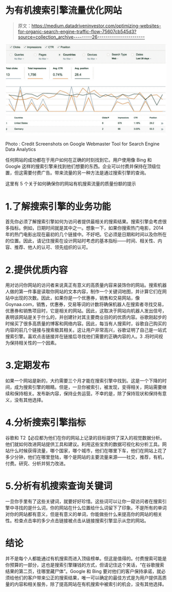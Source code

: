 # 为有机搜索引擎流量优化网站

> 原文：<https://medium.datadriveninvestor.com/optimizing-websites-for-organic-search-engine-traffic-flow-75607cb545d3?source=collection_archive---------26----------------------->

![](img/4c1d1f42bf0b467374bbb23e584d35dd.png)

Photo : Credit Screenshots on Google Webmaster Tool for Search Engine Data Analytics

任何网站的成功都在于用户如何在正确的时刻找到它。用户使用像 Bing 和 Google 这样的搜索引擎来找到他们想要的东西。企业可以付费并保持在顶级位置，但这需要付费广告。带来流量的另一种方法是通过搜索引擎的查询。

这里有 5 个关于如何确保你的网站有机搜索流量的质量份额的提示

# 1.了解搜索引擎的业务功能

首先你必须了解搜索引擎如何为访问者提供最相关的搜索结果。搜索引擎会考虑很多指标。例如，日期时间就是其中之一。想象一下，如果你搜索热门电影，2014 年的热门电影出现在最初的几个链接中。不好吧。它必须是日期和时间以及你所在的位置。因此，请记住搜索在设计网站时考虑的基本指标——时间、相关性、内容、推荐、他人的认可、领先组织的认可。

# 2.提供优质内容

用对访问你网站的访问者来说真正有意义的高质量内容来装饰你的网站。搜索机器人做的第一件事是读取你网站的文本内容，制作一个关键词地图，并计算它们在网站中出现的次数。因此，如果你是一个优惠券，销售和交易网站，像 Goynaa.com，销售，优惠券，交易等词的计数将确保机器人在搜索者寻找交易，优惠券和销售项目时，它是相关的网站。因此，这取决于网站向机器人发出信号，表明该网站是关于什么的，并创建针对其主要商业目的的优质内容。谷歌刚起步的时候买了很多高质量的博客和网络内容。因此，每当有人搜索时，谷歌自己购买的内容的前几个链接与搜索极其相关。这让用户非常高兴，谷歌证明了自己是一站式搜索引擎。喜欢点击链接并在链接后寻找他们需要的正确内容的人。3 .将时间视为保持相关性的一个因素。

# 3.定期发布

如果一个网站是新的，大约需要三个月才能在搜索引擎中找到。这是一个下降的时间，成为搜索引擎的眼睛。但是，一旦你被索引，被发现，变得相关，网站需要继续和保持相关。发布新内容，保持业务运营。不幸的是，除了保持现状和保持有意义，没有其他选择。

# 4.分析搜索引擎指标

谷歌和 T2【必应都为他们在你的网站上记录的目标提供了深入的视觉数据分析。他们就如何改进网站提供工具和建议。利用这些宝贵的数据可视化和分析工具。网站什么时候获得流量，哪个国家，哪个城市，他们在哪里下车，他们在网站上花了多少分钟，他们在哪里登陆，哪个是网站的主要流量来源——社交，推荐，有机，付费。研究、分析并努力改进。

# 5.分析有机搜索查询关键词

一旦你手里有了这些关键词，就要好好珍惜。这些词可以让你一窥访问者在搜索引擎中寻找的是什么词，你的网站在什么位置给什么词留下了印象。不是所有的单词对你的网站都有意义，但是有意义的单词，你能做些什么来提高你的网站的相关性。检查点击率的多少点击链接被点击从链接搜索引擎显示从您的网站。

# 结论

并不是每个人都能通过有机搜索而进入顶级榜单。但这是值得的。付费搜索可能是你预算的一部分，这也是搜索引擎赚钱的方式，但请记住这个笑话，“在谷歌搜索结果的第二页，往哪里藏尸体”。Google 和 Bing 要对他们的客户保持承诺，就必须给他们的客户带来公正的搜索结果，唯一可以确定的最佳方式是为用户提供高质量的内容和相关服务，除了提高网站在有机搜索中被索引的机会，没有其他选择。